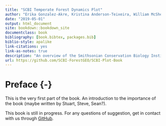 ```yaml
--- 
title: "SCBI Temperate Forest Dynamics Plot"
author: "Erika Gonzalez-Akre, Kristina Anderson-Teixeira, William McShea, Alyssa Terrell, Ian McGregor, Caroline Kittle"
date: "2019-05-01"
output: html_document
site: bookdown::bookdown_site
documentclass: book
bibliography: [book.bibtex, packages.bib]
biblio-style: apalike
link-citations: yes
link-as-notes: true
description: "An overview of the Smithsonian Conservation Biology Institute's research plot."
url: https://github.com/SCBI-ForestGEO/SCBI-Plot-Book
---
```


# Preface {-}

This is the very first part of the book. An introduction to the importance of the book (maybe written by Stuart, Steve, Sean?).

This book is still in progress. For any questions of suggestion, get in contact with us through [GitHub](https://github.com/SCBI-ForestGEO/SCBI-Plot-Book/issues/new).


